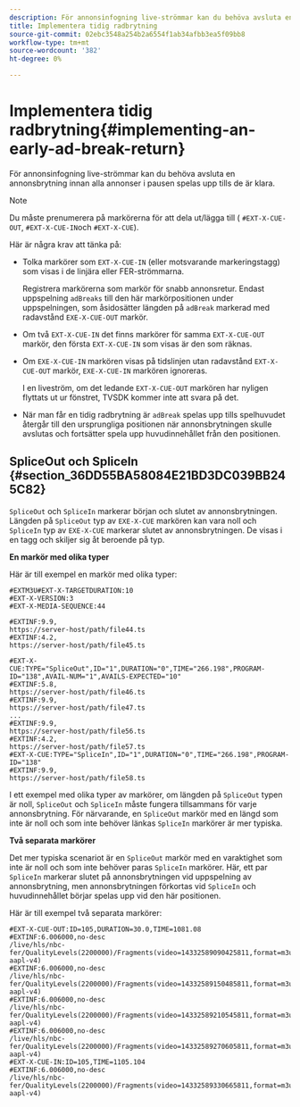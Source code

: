 ```yaml
---
description: För annonsinfogning live-strömmar kan du behöva avsluta en annonsbrytning innan alla annonser i pausen spelas upp tills de är klara.
title: Implementera tidig radbrytning
source-git-commit: 02ebc3548a254b2a6554f1ab34afbb3ea5f09bb8
workflow-type: tm+mt
source-wordcount: '382'
ht-degree: 0%

---
```


# Implementera tidig radbrytning{#implementing-an-early-ad-break-return}

För annonsinfogning live-strömmar kan du behöva avsluta en annonsbrytning innan alla annonser i pausen spelas upp tills de är klara.

>[!NOTE]
>
>Du måste prenumerera på markörerna för att dela ut/lägga till ( `#EXT-X-CUE-OUT`, `#EXT-X-CUE-IN`och `#EXT-X-CUE`).

Här är några krav att tänka på:

* Tolka markörer som `EXT-X-CUE-IN` (eller motsvarande markeringstagg) som visas i de linjära eller FER-strömmarna.

  Registrera markörerna som markör för snabb annonsretur. Endast uppspelning `adBreaks` till den här markörpositionen under uppspelningen, som åsidosätter längden på `adBreak` markerad med radavstånd `EXE-X-CUE-OUT` markör.

* Om två `EXT-X-CUE-IN` det finns markörer för samma `EXT-X-CUE-OUT` markör, den första `EXT-X-CUE-IN` som visas är den som räknas.

* Om `EXE-X-CUE-IN` markören visas på tidslinjen utan radavstånd `EXT-X-CUE-OUT` markör, `EXE-X-CUE-IN` markören ignoreras.

  I en liveström, om det ledande `EXT-X-CUE-OUT` markören har nyligen flyttats ut ur fönstret, TVSDK kommer inte att svara på det.

* När man får en tidig radbrytning är `adBreak` spelas upp tills spelhuvudet återgår till den ursprungliga positionen när annonsbrytningen skulle avslutas och fortsätter spela upp huvudinnehållet från den positionen.

## SpliceOut och SpliceIn {#section_36DD55BA58084E21BD3DC039BB245C82}

`SpliceOut` och `SpliceIn` markerar början och slutet av annonsbrytningen. Längden på `SpliceOut` typ av `EXE-X-CUE` markören kan vara noll och `SpliceIn` typ av `EXE-X-CUE` markerar slutet av annonsbrytningen. De visas i en tagg och skiljer sig åt beroende på typ.

**En markör med olika typer**

Här är till exempel en markör med olika typer:

```
#EXTM3U#EXT-X-TARGETDURATION:10
#EXT-X-VERSION:3
#EXT-X-MEDIA-SEQUENCE:44
  
#EXTINF:9.9,
https://server-host/path/file44.ts
#EXTINF:4.2,
https://server-host/path/file45.ts
  
#EXT-X-CUE:TYPE="SpliceOut",ID="1",DURATION="0",TIME="266.198",PROGRAM-ID="138",AVAIL-NUM="1",AVAILS-EXPECTED="10"
#EXTINF:5.8,
https://server-host/path/file46.ts
#EXTINF:9.9,
https://server-host/path/file47.ts
...
#EXTINF:9.9,
https://server-host/path/file56.ts
#EXTINF:4.2,
https://server-host/path/file57.ts
#EXT-X-CUE:TYPE="SpliceIn",ID="1",DURATION="0",TIME="266.198",PROGRAM-ID="138"
#EXTINF:9.9,
https://server-host/path/file58.ts
```

I ett exempel med olika typer av markörer, om längden på `SpliceOut` typen är noll, `SpliceOut` och `SpliceIn` måste fungera tillsammans för varje annonsbrytning. För närvarande, en `SpliceOut` markör med en längd som inte är noll och som inte behöver länkas `SpliceIn` markörer är mer typiska.

**Två separata markörer**

Det mer typiska scenariot är en `SpliceOut` markör med en varaktighet som inte är noll och som inte behöver paras `SpliceIn` markörer. Här, ett par `SpliceIn` markerar slutet på annonsbrytningen vid uppspelning av annonsbrytning, men annonsbrytningen förkortas vid `SpliceIn` och huvudinnehållet börjar spelas upp vid den här positionen.

Här är till exempel två separata markörer:

```
#EXT-X-CUE-OUT:ID=105,DURATION=30.0,TIME=1081.08
#EXTINF:6.006000,no-desc
/live/hls/nbc-fer/QualityLevels(2200000)/Fragments(video=14332589090425811,format=m3u8-aapl-v4)
#EXTINF:6.006000,no-desc
/live/hls/nbc-fer/QualityLevels(2200000)/Fragments(video=14332589150485811,format=m3u8-aapl-v4)
#EXTINF:6.006000,no-desc
/live/hls/nbc-fer/QualityLevels(2200000)/Fragments(video=14332589210545811,format=m3u8-aapl-v4)
#EXTINF:6.006000,no-desc
/live/hls/nbc-fer/QualityLevels(2200000)/Fragments(video=14332589270605811,format=m3u8-aapl-v4)
#EXT-X-CUE-IN:ID=105,TIME=1105.104
#EXTINF:6.006000,no-desc
/live/hls/nbc-fer/QualityLevels(2200000)/Fragments(video=14332589330665811,format=m3u8-aapl-v4)
```
